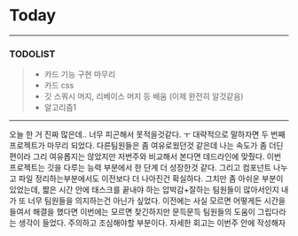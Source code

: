 # Today
-----------
### TODOLIST
> - 카드 기능 구현 마무리
> - 카드 css 
> - 깃 스쿼시 머지, 리베이스 머지 등 배움 (이제 완전히 알것같음)
> - 알고리즘1


---
오늘 한 거 진짜 많은데.. 너무 피곤해서 못적을것같다. ㅜ 대략적으로 말하자면 두 번째 프로젝트가 마무리 되었다. 다른팀원들은 좀 여유로웠던것 같은데 나는 속도가 좀 더딘편이라 그리 여유롭지는 않았지만
저번주와 비교해서 본다면 데드라인에 맞췄다. 이번 프로젝트는 깃을 다루는 능력 부분에서 한 단계 더 성장한것 같다. 그리고 컴포넌트 나누고 파일 정리하는부분에서도
이전보다 더 나아진건 확실하다. 그치만 좀 아쉬운 부분이있었는데, 짧은 시간 안에 태스크를 끝내야 하는 압박감+잘하는 팀원들이 많아서인지 내가 또 너무 팀원들을 의지하는건 아닌가 싶었다.
이전에는 사실 모르면 어떻게든 시간을 들여서 해결을 했다면 이번에는 모르면 찾긴하지만 문득문득 팀원들의 도움이 그립다라는 생각이 들었다. 주의하고 조심해야할 부분이다.  자세한 회고는 이번주 안에
작성해자


